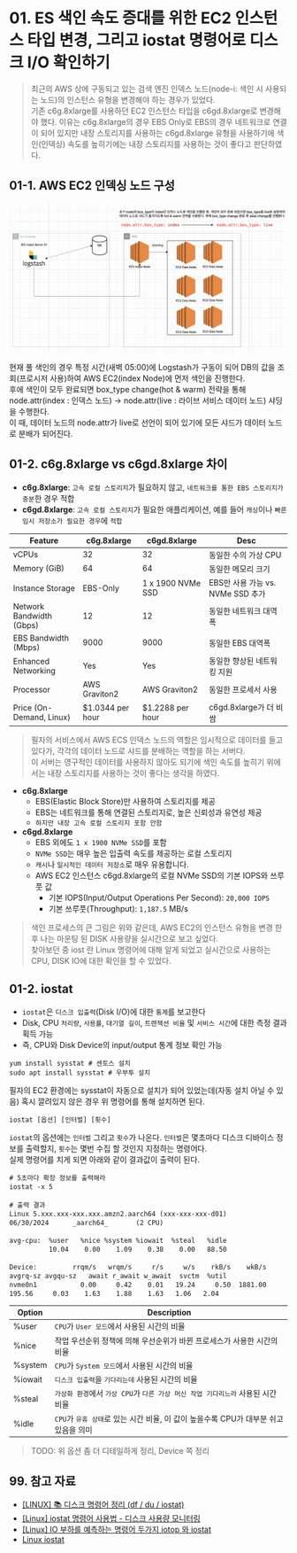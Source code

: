 # 01. ES 색인 속도 증대를 위한 EC2 인스턴스 타입 변경, 그리고 iostat 명령어로 디스크 I/O 확인하기

> 최근의 AWS 상에 구동되고 있는 검색 엔진 인덱스 노드(node-i: 색인 시 사용되는 노드)의 인스턴스 유형을 변경해야 하는 경우가 있었다.  
> 기존 c6g.8xlarge를 사용하던 EC2 인스턴스 타입을 c6gd.8xlarge로 변경해야 했다. 이유는 c6g.8xlarge의 경우 EBS Only로 EBS의 경우 네트워크로 연결이 되어 있지만
> 내장 스토리지를 사용하는 c6gd.8xlarge 유형을 사용하기에 색인(인덱싱) 속도를 높히기에는 내장 스토리지를 사용하는 것이 좋다고 판단하였다.

## 01-1. AWS EC2 인덱싱 노드 구성

![20240630_인덱스_프로세스](./img/20240630_인덱스_프로세스.png)

현재 풀 색인의 경우 특정 시간(새벽 05:00)에 Logstash가 구동이 되어 DB의 값을 조회(프로시저 사용)하여 AWS EC2(index Node)에 먼저 색인을 진행한다.  
후에 색인이 모두 완료되면 box_type change(hot & warm) 전략을 통해 node.attr(index : 인덱스 노드) -> node.attr(live : 라이브 서비스 데이터 노드) 샤딩을 수행한다.  
이 때, 데이터 노드의 node.attr가 live로 선언이 되어 있기에 모든 샤드가 데이터 노드로 분배가 되어진다.

## 01-2. c6g.8xlarge vs c6gd.8xlarge 차이

- **c6g.8xlarge**: `고속 로컬 스토리지`가 필요하지 않고, `네트워크를 통한 EBS 스토리지가 충분`한 경우 적합
- **c6gd.8xlarge**: `고속 로컬 스토리지`가 필요한 애플리케이션, 예를 들어 `캐싱`이나 `빠른 임시 저장소가 필요한 경우`에 `적합`

| Feature                | c6g.8xlarge                     | c6gd.8xlarge                     | Desc                             |
|------------------------|---------------------------------|----------------------------------|----------------------------------|
| vCPUs                  | 32                              | 32                               | 동일한 수의 가상 CPU            |
| Memory (GiB)           | 64                              | 64                               | 동일한 메모리 크기              |
| Instance Storage       | EBS-Only                        | 1 x 1900 NVMe SSD                | EBS만 사용 가능 vs. NVMe SSD 추가|
| Network Bandwidth (Gbps)| 12                              | 12                               | 동일한 네트워크 대역폭          |
| EBS Bandwidth (Mbps)   | 9000                            | 9000                             | 동일한 EBS 대역폭               |
| Enhanced Networking    | Yes                             | Yes                              | 동일한 향상된 네트워킹 지원     |
| Processor              | AWS Graviton2                   | AWS Graviton2                    | 동일한 프로세서 사용            |
| Price (On-Demand, Linux)| $1.0344 per hour               | $1.2288 per hour                 | c6gd.8xlarge가 더 비쌈          |

> 필자의 서비스에서 AWS ECS 인덱스 노드의 역할은 임시적으로 데이터를 들고 있다가, 각각의 데이터 노드로 샤드를 분배하는 역할을 하는 서버다.  
> 이 서버는 영구적인 데이터를 사용하지 않아도 되기에 색인 속도를 높히기 위에서는 내장 스토리지를 사용하는 것이 좋다는 생각을 하였다.

- **c6g.8xlarge**
  - EBS(Elastic Block Store)만 사용하여 스토리지를 제공
  - EBS는 네트워크를 통해 연결된 스토리지로, 높은 신뢰성과 유연성 제공
  - `하지만 내장 고속 로컬 스토리지 포함 안함`
- **c6gd.8xlarge**
  - EBS 외에도 `1 x 1900 NVMe SSD`를 포함
  - `NVMe SSD`는 매우 높은 입출력 속도를 제공하는 로컬 스토리지
  - `캐시`나 `일시적인 데이터 저장소`로 매우 유용합니다.
  - AWS EC2 인스턴스 c6gd.8xlarge의 로컬 NVMe SSD의 기본 IOPS와 쓰루풋 값
    - 기본 IOPS(Input/Output Operations Per Second): `20,000 IOPS`
    - 기본 쓰루풋(Throughput): `1,187.5` MB/s

> 색인 프로세스의 큰 그림은 위와 같은데, AWS EC2의 인스턴스 유형을 변경 한 후 나는 마운팅 된 DISK 사용량을 실시간으로 보고 싶었다.  
> 찾아보던 중 iost 란 Linux 명령어에 대해 알게 되었고 실시간으로 사용하는 CPU, DISK IO에 대한 확인을 할 수 있었다.

## 01-2. iostat

- `iostat`은 `디스크 입출력`(Disk I/O)에 대한 `통계`를 보고한다
- Disk, CPU `처리량`, `사용률`, `대기열 길이`, `트랜잭션 비율` 및 `서비스 시간`에 대한 측정 결과 획득 가능
- 즉, CPU와 Disk Device의 input/output 통계 정보 확인 가능

```shell
yum install sysstat # 센토스 설치
sudo apt install sysstat # 우부투 설치
```

필자의 EC2 환경에는 sysstat이 자동으로 설치가 되어 있었는데(자동 설치 아닐 수 있음) 혹시 깔려있지 않은 경우 위 명령어를 통해 설치하면 된다.

```shell
iostat [옵션] [인터벌] [횟수]
```

`iostat`의 옵션에는 `인터벌` 그리고 `횟수`가 나온다. `인터벌`은 몇초마다 디스크 디바이스 정보를 출력할지, `횟수`는 몇번 수집 할 것인지 지정하는 명령어다.  
실제 명령어를 치게 되면 아래와 같이 결과값이 출력이 된다.

```shell
# 5초마다 확장 정보를 출력해라
iostat -x 5

# 출력 결과
Linux 5.xxx.xxx-xxx.xxx.amzn2.aarch64 (xxx-xxx-xxx-d01)         06/30/2024      _aarch64_       (2 CPU)

avg-cpu:  %user   %nice %system %iowait  %steal   %idle
          10.04    0.00    1.09    0.38    0.00   88.50

Device:         rrqm/s   wrqm/s     r/s     w/s    rkB/s    wkB/s avgrq-sz avgqu-sz   await r_await w_await  svctm  %util
nvme0n1           0.00     0.42    0.01   19.24     0.50  1881.00   195.56     0.03    1.63    1.88    1.63   1.06   2.04
```

| Option   | Description                               |
|----------|-------------------------------------------|
| %user    | `CPU`가 `User 모드`에서 사용된 시간의 비율 |
| %nice    | 작업 우선순위 정책에 의해 우선순위가 바뀐 프로세스가 사용한 시간의 비율 |
| %system  | `CPU`가 `System 모드`에서 사용된 시간의 비율 |
| %iowait  | `디스크 입출력`을 `기다리는데` 사용된 시간의 비율 |
| %steal   | `가상화 환경`에서 `가상 CPU`가 `다른 가상 머신 작업 기다리느라` 사용된 시간 비율 |
| %idle    | `CPU`가 `유휴 상태`로 있는 시간 비율, 이 값이 높을수록 CPU가 대부분 쉬고 있음을 의미 |

> TODO: 위 옵션 좀 더 디테일하게 정리, Device 쪽 정리

## 99. 참고 자료

- [[LINUX] 📚 디스크 명령어 정리 (df / du / iostat)](https://inpa.tistory.com/entry/LINUX-%F0%9F%93%9A-%EB%94%94%EC%8A%A4%ED%81%AC-%EB%AA%85%EB%A0%B9%EC%96%B4-%EC%A0%95%EB%A6%AC-df-du-%EC%9A%A9%EB%9F%89-%EA%B5%AC%ED%95%98%EA%B8%B0)
- [[Linux] iostat 명령어 사용법 - 디스크 사용량 모니터링](https://hbase.tistory.com/324)
- [[Linux] IO 부하를 예측하는 명령어 두가지 iotop 와 iostat](https://devkingdom.tistory.com/233)
- [Linux iostat](https://brunch.co.kr/@lars/7)
